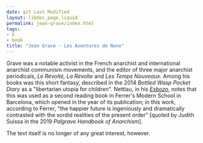 ```yaml
---
date: git Last Modified
layout: libdoc_page.liquid
permalink: jean-grave/index.html
tags:
- G
- book
title: "Jean Grave - Les Aventures de Nono"
---
```


Grave was a notable activist in the French anarchist and international anarchist communism movements, and the editor of three major anarchist periodicals, _Le Révolté, La Révolte_ and _Les Temps Nouveaux_. Among his books was this short fantasy, described in the 2014 _Bottled Wasp Pocket Diary_ as a "libertarian utopia for children". Nettlau, in his [_Esbozo_](https://materialesfopep.files.wordpress.com/2015/05/max-nettlau-esbozo-de-historia-de-las-utopc3adas.pdf), notes that this was used as a second reading book in Ferrer's Modern School in Barcelona, which opened in the year of its publication; in this work, according to Ferrer, "the happier future is ingeniously and dramatically contrasted with the sordid realities of the present order" [quoted by Judith Suissa in the 2019 _Palgrave Handbook of Anarchism_].

The text itself is no longer of any great interest, however.